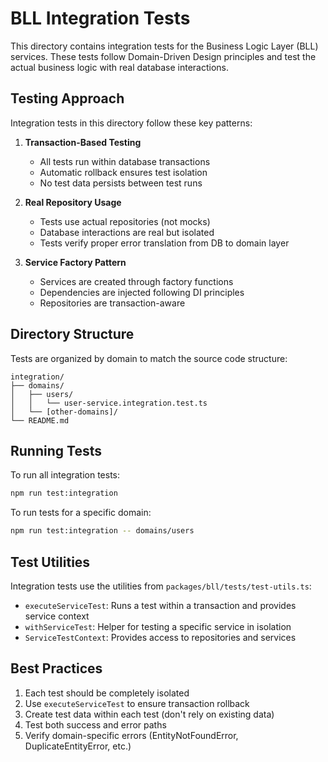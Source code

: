 # BLL Integration Tests

This directory contains integration tests for the Business Logic Layer (BLL) services. These tests follow Domain-Driven Design principles and test the actual business logic with real database interactions.

## Testing Approach

Integration tests in this directory follow these key patterns:

1. **Transaction-Based Testing**
   - All tests run within database transactions
   - Automatic rollback ensures test isolation
   - No test data persists between test runs

2. **Real Repository Usage**
   - Tests use actual repositories (not mocks)
   - Database interactions are real but isolated
   - Tests verify proper error translation from DB to domain layer

3. **Service Factory Pattern**
   - Services are created through factory functions
   - Dependencies are injected following DI principles
   - Repositories are transaction-aware

## Directory Structure

Tests are organized by domain to match the source code structure:

```
integration/
├── domains/
│   ├── users/
│   │   └── user-service.integration.test.ts
│   └── [other-domains]/
└── README.md
```

## Running Tests

To run all integration tests:

```bash
npm run test:integration
```

To run tests for a specific domain:

```bash
npm run test:integration -- domains/users
```

## Test Utilities

Integration tests use the utilities from `packages/bll/tests/test-utils.ts`:

- `executeServiceTest`: Runs a test within a transaction and provides service context
- `withServiceTest`: Helper for testing a specific service in isolation
- `ServiceTestContext`: Provides access to repositories and services

## Best Practices

1. Each test should be completely isolated
2. Use `executeServiceTest` to ensure transaction rollback
3. Create test data within each test (don't rely on existing data)
4. Test both success and error paths
5. Verify domain-specific errors (EntityNotFoundError, DuplicateEntityError, etc.)
